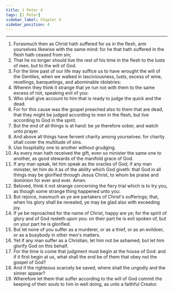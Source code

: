 ```yaml
---
title: 1 Peter 4
tags: [1 Peter]
sidebar_label: Chapter 4
sidebar_position: 4
---
```


---
1. Forasmuch then as Christ hath suffered for us in the flesh, arm yourselves likewise with the same mind: for he that hath suffered in the flesh hath ceased from sin;
2. That he no longer should live the rest of his time in the flesh to the lusts of men, but to the will of God.
3. For the time past of our life may suffice us to have wrought the will of the Gentiles, when we walked in lasciviousness, lusts, excess of wine, revellings, banquetings, and abominable idolatries:
4. Wherein they think it strange that ye run not with them to the same excess of riot, speaking evil of you:
5. Who shall give account to him that is ready to judge the quick and the dead.
6. For for this cause was the gospel preached also to them that are dead, that they might be judged according to men in the flesh, but live according to God in the spirit.
7. But the end of all things is at hand: be ye therefore sober, and watch unto prayer.
8. And above all things have fervent charity among yourselves: for charity shall cover the multitude of sins.
9. Use hospitality one to another without grudging.
10. As every man hath received the gift, even so minister the same one to another, as good stewards of the manifold grace of God.
11. If any man speak, let him speak as the oracles of God; if any man minister, let him do it as of the ability which God giveth: that God in all things may be glorified through Jesus Christ, to whom be praise and dominion for ever and ever. Amen.
12. Beloved, think it not strange concerning the fiery trial which is to try you, as though some strange thing happened unto you:
13. But rejoice, inasmuch as ye are partakers of Christ's sufferings; that, when his glory shall be revealed, ye may be glad also with exceeding joy.
14. If ye be reproached for the name of Christ, happy are ye; for the spirit of glory and of God resteth upon you: on their part he is evil spoken of, but on your part he is glorified.
15. But let none of you suffer as a murderer, or as a thief, or as an evildoer, or as a busybody in other men's matters.
16. Yet if any man suffer as a Christian, let him not be ashamed; but let him glorify God on this behalf.
17. For the time is come that judgment must begin at the house of God: and if it first begin at us, what shall the end be of them that obey not the gospel of God?
18. And if the righteous scarcely be saved, where shall the ungodly and the sinner appear?
19. Wherefore let them that suffer according to the will of God commit the keeping of their souls to him in well doing, as unto a faithful Creator.